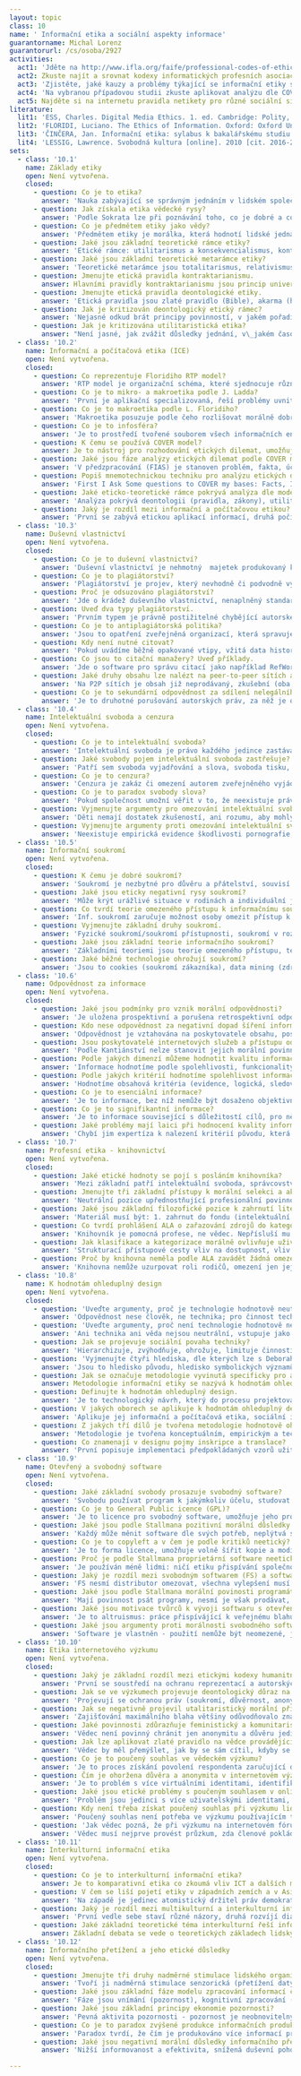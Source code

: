 ```yaml
---
layout: topic
class: 10
name: ' Informační etika a sociální aspekty informace'
guarantorname: Michal Lorenz
guarantorurl: /cs/osoba/2927
activities:
  act1: 'Jděte na http://www.ifla.org/faife/professional-codes-of-ethics-for-librarians a srovnejte různé národní knihovnické etické kodexy. Zastávají stejné hodnoty? Které hodnoty považují za stěžejní?'
  act2: Zkuste najít a srovnat kodexy informatických profesních asociací.
  act3: 'Zjistěte, jaké kauzy a problémy týkající se informační etiky se za poslední měsíc řešily v novinách.'
  act4: 'Na vybranou případovou studii zkuste aplikovat analýzu dle COVER modelu. Vhodné jsou případy z knihy J. Činčery nebo z knihy Case Studies in Library and Information Science Ethics od Elizabeth A.BUCHANAN a Kathrine A. HENDERSON (Jefferson: McFarland, 2009. ISBN 879-0-7864-3367-4.).'
  act5: Najděte si na internetu pravidla netikety pro různé sociální sítě a seznamte se s nimi.
literature:
  lit1: 'ESS, Charles. Digital Media Ethics. 1. ed. Cambridge: Polity, 2009. ISBN 978-0745641645.'
  lit2: 'FLORIDI, Luciano. The Ethics of Information. Oxford: Oxford University Press, 2013, 357 stran. ISBN 978-0-19-964132-1.'
  lit3: 'ČINČERA, Jan. Informační etika: sylabus k bakalářskému studiu informační vědy. 1. vyd. Brno: Masarykova univerzita, 2002, 81 s. ISBN 80-210-2981-1.'
  lit4: 'LESSIG, Lawrence. Svobodná kultura [online]. 2010 [cit. 2016-20-1]. Dostupný z: http://www.creativecommons.cz/wp-content/uploads/Svobodna_kultura_Lessig.pdf'
sets:
  - class: '10.1'
    name: Základy etiky
    open: Není vytvořena.
    closed:
      - question: Co je to etika?
        answer: 'Nauka zabývající se správným jednáním v lidském společenství, množina principů k rozhodování mravních problémů.'
      - question: Jak získala etika vědecké rysy?
        answer: 'Podle Sokrata lze při poznávání toho, co je dobré a co zlé použít logické pojmy platné pro všechny a mravní soudy mohou platit všeobecně.'
      - question: Co je předmětem etiky jako vědy?
        answer: 'Předmětem etiky je morálka, která hodnotí lidské jednání z hlediska dobra a zla a porovnává jej se svědomím člověka.'
      - question: Jaké jsou základní teoretické rámce etiky?
        answer: 'Etické rámce: utilitarismus a konsekvencialismus, kontraktarianismus, hédonismus, etika ctností, deontologický, postmoderní a anarchistický.'
      - question: Jaké jsou základní teoretické metarámce etiky?
        answer: 'Teoretické metarámce jsou totalitarismus, relativismus a pluralismus.'
      - question: Jmenujte etická pravidla kontraktarianismu.
        answer: Hlavními pravidly kontraktarianismu jsou princip univerzalizace (Habermas) a etika diskurzu.
      - question: Jmenujte etická pravidla deontologické etiky.
        answer: 'Etická pravidla jsou zlaté pravidlo (Bible), akarma (hinduismus), kategorický imperativ (Kant) a pravidlo zlaté střední cesty (Aristoteles).'
      - question: Jak je kritizován deontologický etický rámec?
        answer: 'Nejasné odkud brát principy povinností, v jakém pořadí důležitosti, závislost na intuitivních hodnotách, strnulost pravidel.'
      - question: Jak je kritizována utilitaristická etika?
        answer: "Není jasné, jak zvážit důsledky jednání, v\_jakém časovém rámci a rozsahu, všechno jednání nelze kvantifikovat, lze porušovat práva minorit."
  - class: '10.2'
    name: Informační a počítačová etika (ICE)
    open: Není vytvořena.
    closed:
      - question: Co reprezentuje Floridiho RTP model?
        answer: 'RTP model je organizační schéma, které sjednocuje různorodý vývoj IE do základních linií zkoumání: informace jako zdroje, produktu a cíle.'
      - question: Co je to mikro- a makroetika podle J. Ladda?
        answer: 'První je aplikační specializovaná, řeší problémy uvnitř konkrétních profesních skupin, druhá řeší profesní problémy dopadu IT na společnost.'
      - question: Co je to makroetika podle L. Floridiho?
        answer: 'Makroetika posuzuje podle čeho rozlišovat morálně dobré a špatné, je nezávislá na konkrétním oboru, v IE řeší etiku informace samotné.'
      - question: Co je to infosféra?
        answer: 'Je to prostředí tvořené souborem všech informačních entit (kulturní, biotické, abiotické inf.), procesů, jejich vlastností a vztahů.'
      - question: K čemu se používá COVER model?
        answer: Je to nástroj pro rozhodování etických dilemat, umožňující jejich analýzu z různých perspektiv etických teoretických rámců.
      - question: Jaké jsou fáze analýzy etických dilemat podle COVER modelu?
        answer: 'V předzpracování (FIAS) je stanoven problém, fakta, účastníci a alternativy řešení, následuje analýza pěti perspektiv (COVER) a vyhodnocení.'
      - question: Popiš mnemotechnickou techniku pro analýzu etických dilemat pomocí COVER modelu.
        answer: 'First I Ask Some questions to COVER my bases: Facts, Issues, Alternatives, Stakeholders -> Codes, Outcomes, Values, Editorial, Rules.'
      - question: Jaké eticko-teoretické rámce pokrývá analýza dle modelu COVER?
        answer: 'Analýza pokrývá deontologii (pravidla, zákony), utilitaristický rámec (důsledky), etiku ctností (hodnoty) a kontraktarianismus (editoriál).'
      - question: Jaký je rozdíl mezi informační a počítačovou etikou?
        answer: 'První se zabývá etickou aplikací informací, druhá počítačů ve společnosti. Díky shodnému zájmu o morální dilemata informatizace splynuly.'
  - class: '10.3'
    name: Duševní vlastnictví
    open: Není vytvořena.
    closed:
      - question: Co je to duševní vlastnictví?
        answer: 'Duševní vlastnictví je nehmotný  majetek produkovaný kognitivní činností, který získává svoji hodnotu díky vytvořené myšlence či souboru myšlenek.'
      - question: Co je to plagiátorství?
        answer: 'Plagiátorství je projev, který nevhodně či podvodně využívá již existující práci bez svolení či uvedení jejího autora.'
      - question: Proč je odsuzováno plagiátorství?
        answer: 'Jde o krádež duševního vlastnictví, nenaplněný standard kreativity, porušení osobnostního práva předchozího autora, podvodné zkreslení autorství.'
      - question: Uveď dva typy plagiátorství.
        answer: 'Prvním typem je právně postižitelné chybějící autorské zplnomocnění a druhým chybějící doložení autorství, právně nevymáhané.'
      - question: Co je to antiplagiátorská politika?
        answer: 'Jsou to opatření zveřejněná organizací, která spravuje záležitosti spojené s detekcí a postihy za nedovolené napodobování a přejímání děl.'
      - question: Kdy není nutné citovat?
        answer: 'Pokud uvádíme běžně opakované vtipy, vžitá data historických událostí, běžně známá fakta či běžnou znalost ze slovníků a encyklopedií.'
      - question: Co jsou to citační manažery? Uveď příklady.
        answer: 'Jde o software pro správu citací jako například RefWorks, EndNote, Zotero či Citace 2.0.'
      - question: Jaké druhy obsahu lze nalézt na peer-to-peer sítích a jaký je jejich legální status?
        answer: 'Na P2P sítích je obsah již neprodávaný, zkušební (oba nelegální prospěšné), nahrazující nákup (škodlivý), bez zákonné ochrany (legální).'
      - question: Co je to sekundární odpovědnost za sdílení nelegálního obsahu na peer-to-peer sítích?
        answer: 'Je to druhotné porušování autorských práv, za něž je odpovědný každý, kdo k nim přispívá, napomáhá, navádí či porušování propaguje.'
  - class: '10.4'
    name: Intelektuální svoboda a cenzura
    open: Není vytvořena.
    closed:
      - question: Co je to intelektuální svoboda?
        answer: 'Intelektuální svoboda je právo každého jedince zastávat, vyhledávat, získávat a šířit myšlenky ze všech názorových postojů bez omezení.'
      - question: Jaké svobody pojem intelektuální svoboda zastřešuje?
        answer: 'Patří sem svoboda vyjadřování a slova, svoboda tisku, souvisí také se svobodným přístupem k informacím a se soukromím.'
      - question: Co je to cenzura?
        answer: 'Cenzura je zakáz či omezení autorem zveřejněného vyjádření na základě přesvědčení, že je špatné, aby lidé měli přístup k obsahu vyjádření.'
      - question: Co je to paradox svobody slova?
        answer: 'Pokud společnost umožní věřit v to, že neexistuje právo na svobodu slova, může idea převládnout a toto právo zničit.'
      - question: Vyjmenujte argumenty pro omezování intelektuální svobody dětí.
        answer: 'Děti nemají dostatek zkušeností, ani rozumu, aby mohly jednat ve svém nejlepším zájmu; omezená autonomie a kognitivní schopnosti dětí.'
      - question: Vyjmenujte argumenty proti omezování intelektuální svobody dětí.
        answer: 'Neexistuje empirická evidence škodlivosti pornografie, násilí a nadávek, neexistuje přímý vztah mezi kognitivními schopnostmi a věkem.'
  - class: '10.5'
    name: Informační soukromí
    open: Není vytvořena.
    closed:
      - question: K čemu je dobré soukromí?
        answer: 'Soukromí je nezbytné pro důvěru a přátelství, souvisí s bezpečností, je zásadní pro svobodu a demokracii, chrání nezávislost.'
      - question: Jaké jsou eticky negativní rysy soukromí?
        answer: 'Může krýt urážlivé situace v rodinách a individuální jednání škodící společenskému dobru, umožňuje manipulaci selektivním odkrýváním dat.'
      - question: Co tvrdí teorie omezeného přístupu k informačnímu soukromí a čem jsou její slabiny?
        answer: 'Inf. soukromí zaručuje možnost osoby omezit přístup k osobním datům, ale nejde nemít soukromí, splývá s tajemstvím, chybí role kontroly.'
      - question: Vyjmenujte základní druhy soukromí.
        answer: 'Fyzické soukromí/soukromí přístupnosti, soukromí v rozhodování, psychologické/mentální soukromí, informační soukromí.'
      - question: Jaké jsou základní teorie informačního soukromí?
        answer: 'Základními teoriemi jsou teorie omezeného přístupu, teorie kontroly a teorie omezené kontroly (RALC).'
      - question: Jaké běžné technologie ohrožují soukromí?
        answer: 'Jsou to cookies (soukromí zákazníka), data mining (zdravotní soukromí), technologie dohledu (pracovní soukromí) a RFID (lokační soukromí).'
  - class: '10.6'
    name: Odpovědnost za informace
    open: Není vytvořena.
    closed:
      - question: Jaké jsou podmínky pro vznik morální odpovědnosti?
        answer: 'Je uložena prospektivní a porušena retrospektivní odpovědnost, existuje příčinný vztah mezi jednajícím a činností a intencionalita.'
      - question: Kdo nese odpovědnost za negativní dopad šíření informací na internetu?
        answer: 'Odpovědnost je vztahována na poskytovatele obsahu, poskytovatele internetových služeb a přístupu, uživatele informací a certifikační autority.'
      - question: Jsou poskytovatelé internetových služeb a přístupu odpovědní za zpřístupnění informací poskytovaných tvůrci obsahu široké veřejnosti?
        answer: 'Podle Kantiánství nelze stanovit jejich morální povinnosti - konflikt svobod, ale jediní mohou předejít škodám - měli by (povinnost).'
      - question: Podle jakých dimenzí můžeme hodnotit kvalitu informací?
        answer: 'Informace hodnotíme podle spolehlivosti, funkcionality a významnosti.'
      - question: Podle jakých kritérií hodnotíme spolehlivost informace?
        answer: 'Hodnotíme obsahová kritéria (evidence, logická, sledovaný předmět - experti) a kritéria původu (autoritativnost, kredibilita - laici).'
      - question: Co je to esenciální informace?
        answer: 'Je to informace, bez níž nemůže být dosaženo objektivních/subjektivních cílů, je základem funkcionální dimenze hodnocení kvality informace.'
      - question: Co je to signifikantní informace?
        answer: 'Je to informace související s důležitostí cílů, pro něž je relevantní, udává stupeň urgence kvalitativního hodnocení významnosti informace.'
      - question: Jaké problémy mají laici při hodnocení kvality informací?
        answer: 'Chybí jim expertíza k nalezení kritérií původu, která mohou i chybět a hodnocení stupně koherence na základě osvojené spolehlivé informace.'
  - class: '10.7'
    name: Profesní etika - knihovnictví
    open: Není vytvořena.
    closed:
      - question: Jaké etické hodnoty se pojí s posláním knihovníka?
        answer: 'Mezi základní patří intelektuální svoboda, správcovství, služba, racionalismus, vzdělávání/gramotnost, rovný přístup, soukromí, demokracie.'
      - question: Jmenujte tři základní přístupy k morální selekci a akvizici zdrojů.
        answer: 'Neutrální pozice upřednostňující profesionální povinnosti, spravedlivá reprezentace konfliktních pohledů v návrhu fondu, koncept balance.'
      - question: Jaké jsou základní filozofické pozice k zahrnutí literatury popírající holocaust do fondu knihoven?
        answer: 'Materiál musí být: 1. zahrnut do fondu (intelektuální svoboda) 2. vyřazen z fondu (nepravdivost) 3. zahrnutý a označený jako nepřesný.'
      - question: Co tvrdí prohlášení ALA o zařazování zdrojů do kategorií (Statement on Labeling)?
        answer: 'Knihovník je pomocná profese, ne vědec. Nepřísluší mu rozhodovat, kterým zdrojům věřit nebo rovnou činit rozhodnutí za uživatele.'
      - question: Jak klasifikace a kategorizace morálně ovlivňuje uživatele knihoven?
        answer: 'Strukturací přístupové cesty vliv na dostupnost, vliv na chápání i smyslové přijímání inf., upevňuje předsudky spojené se skupinami osob.'
      - question: Proč by knihovna neměla podle ALA zavádět žádná omezení přístupu k informacím založená na věkovém kritériu?
        answer: 'Knihovna nemůže uzurpovat roli rodičů, omezení jen jejich právem. Děti mají stejné právo na soukromí jako dospělí, včetně soukromí před rodiči.'
  - class: '10.8'
    name: K hodnotám ohleduplný design
    open: Není vytvořena.
    closed:
      - question: 'Uveďte argumenty, proč je technologie hodnotově neutrální.'
        answer: 'Odpovědnost nese člověk, ne technika; pro činnost techniků platí mravní zákony; nedostatečný morální pokrok lidstva, rozmach techniky.'
      - question: 'Uveďte argumenty, proč není technologie hodnotově neutrální.'
        answer: 'Ani technika ani věda nejsou neutrální, vstupuje jako aktér do sociální interakce, vlastnictví, mění mocenské vztahy, vliv etické dimenze na lidi.'
      - question: Jak se projevuje sociální povaha techniky?
        answer: 'Hierarchizuje, zvýhodňuje, ohrožuje, limituje činnosti (technologický tah), přizpůsobuje cíle lidí dostupným prostředkům (reverzní adaptace).'
      - question: 'Vyjmenujte čtyři hlediska, dle kterých lze s Deborah Johnson označit inf. technologie jako hodnoty obsahující nástroje.'
        answer: 'Jsou to hledisko původu, hledisko symbolických významů, hledisko podpory určitých skupin a hledisko vlastností a dopadů.'
      - question: Jak se označuje metodologie vyvinutá specificky pro aplikovanou informační etiku?
        answer: Metodologie informační etiky se nazývá k hodnotám ohleduplný design (Value Sensitive Design).
      - question: Definujte k hodnotám ohleduplný design.
        answer: 'Je to technologický návrh, který do procesu projektování zahrnuje komplexním způsobem všeobecné hodnoty (Friedman, Kahn, Borning 2008).'
      - question: V jakých oborech se aplikuje k hodnotám ohleduplný design?
        answer: 'Aplikuje jej informační a počítačová etika, sociální informatika, počítačem podporovaná týmová spolupráce a participativní design.'
      - question: Z jakých tří dílů je tvořena metodologie hodnotově ohleduplného designu?
        answer: 'Metodologie je tvořena konceptuálním, empirickým a technologickým zkoumáním.'
      - question: Co znamenají v designu pojmy inskripce a translace?
        answer: 'První popisuje implementaci předpokládaných vzorů užití artefaktů do jejich vývoje, druhý způsoby přiblížení cílům budoucích uživatelů.'
  - class: '10.9'
    name: Otevřený a svobodný software
    open: Není vytvořena.
    closed:
      - question: Jaké základní svobody prosazuje svobodný software?
        answer: 'Svobodu používat program k jakýmkoliv účelu, studovat jak pracuje, přizpůsobit si jej, redistribuovat kopie, zveřejnit vylepšení komunitě.'
      - question: Co je to General Public icence (GPL)?
        answer: 'Je to licence pro svobodný software, umožňuje jeho prohlížní, úpravu a redistribuci, vyžaduje zařazení odvozených děl pod stejnou licenci.'
      - question: Jaké jsou podle Stallmana pozitivní morální důsledky General Public Licence svobodného operačního systému (GPL GNU)?
        answer: 'Každý může měnit software dle svých potřeb, neplýtvá se úsilím na opakované vyvíjení softwaru, netřeba rozhodovat o vlastnictví částí softwaru.'
      - question: Co je to copyleft a v čem je podle kritiků neetický?
        answer: 'Je to forma licence, umožňuje volně šířit kopie a modifikace díla, je manipulativní, využívá copyright k vlastní propagaci.'
      - question: Proč je podle Stallmana proprietární software neetický?
        answer: 'Je používán méně lidmi: ničí etiku přispívání společnosti, uživatelé jej nemohou přizpůsobit či opravit, nepoužitelný k učení a nové tvorbě.'
      - question: Jaký je rozdíl mezi svobodným softwarem (FS) a softwarem s otevřeným zdrojovým kódem (OSS)?
        answer: 'FS nesmí distributor omezovat, všechna vylepšení musí sdílet s komunitou, modifikace OSS si může vývojář ponechat a komerčně zužitkovat.'
      - question: Jaké jsou podle Stallmana morální povinosti programátora?
        answer: 'Mají povinnost psát programy, nesmí je však prodávat, pokud se mi líbí program, musím jej sdílet s ostatními, nesmí blokovat užití softwaru.'
      - question: Jaké jsou motivace tvůrců k vývoji softwaru s otevřeným zdrojovým kódem (OSS)?
        answer: 'Je to altruismus: práce přispívájící k veřejnému blahu, reakce na korporátní nenasytnost, participace v komunitě, osvícené soukromé zájmy.'
      - question: Jaké jsou argumenty proti morálnosti svobodného softwaru a softwaru s otevřeným zdrojovým kódem?
        answer: 'Software je vlastněn - použití nemůže být neomezené, je plagiátem proprietárního softwaru, zasahuje do autonomie vývojáře, není o svobodě.'
  - class: '10.10'
    name: Etika internetového výzkumu
    open: Není vytvořena.
    closed:
      - question: Jaký je základní rozdíl mezi etickými kodexy humanitních a sociálních věd?
        answer: 'První se soustředí na ochranu reprezentací a autorských práv jejich tvůrců, druhé na ochranu lidských subjektů učastnících se výzkumů.'
      - question: Jak se ve výzkumech projevuje deontologický důraz na ochranu lidských subjektů a jejich autonomie?
        answer: 'Projevují se ochranou práv (soukromí, důvěrnost, anonymit, poučený souhlas) i přes náklady, komplikovaný výzkumný design, zrušení výzkumu.'
      - question: Jak se negativně projevil utalitaristický morální přístup k výzkumům?
        answer: 'Zajišťování maximálního blaha většiny odůvodňovalo znásilnění práv menšin, např. při výzkumech typu Tuskgeeho studie syfilitidy.'
      - question: Jaké povinnosti zdůrazňuje feministický a komunitaristický etický rámec při provádění výzkumů?
        answer: 'Vědec není povinný chránit jen anonymitu a důvěru jedince, ale také anonymitu a důvěru jeho blízkých přátel a intimního partnera.'
      - question: Jak lze aplikovat zlaté pravidlo na vědce provádějícího výzkum?
        answer: 'Vědec by měl přemýšlet, jak by se sám cítil, kdyby se stal subjektem stejného výzkumného postupu.'
      - question: Co je to poučený souhlas ve vědeckém výzkumu?
        answer: 'Je to proces získání povolení respondenta zaručující důvěru, ochranu soukromí, ochrana před trapnými situacemi, riziky a hmotnými ztrátami.'
      - question: Čím je ohoržena důvěra a anonymita v internetovém výzkumu?
        answer: 'Je to problém s více virtuálními identitami, identifikací přezdívek na netu, etické porušení kvůli podmínkám kontroly online služeb.'
      - question: Jaké jsou etické problémy s poučeným souhlasem v online prostředí?
        answer: 'Problém jsou jedinci s více uživatelskými identitami, verifikace pochopení poučeného souhlasu či zajištění souhlasu opatrovníka u minorit.'
      - question: Kdy není třeba získat poučený souhlas při výzkumu lidských subjektů na internetu?
        answer: 'Poučený souhlas není potřeba ve výzkumu používajícím transakční logy, protože se netýká lidských subjektů, ale anonymních online interakcí.'
      - question: 'Jak vědec pozná, že při výzkumu na internetovém fóru, listserveru apod. provádí výzkum ve veřejném a ne v soukromém prostoru?'
        answer: 'Vědec musí nejprve provést průzkum, zda členové pokládají prostor za veřejný či soukromý prostor, u dat z archivu potřebuje poučený souhlas.'
  - class: '10.11'
    name: Interkulturní informační etika
    open: Není vytvořena.
    closed:
      - question: Co je to interkulturní informační etika?
        answer: Je to komparativní etika co zkoumá vliv ICT a dalších médií na různé kultury a chápání specifických problémů v různých kulturních tradicích.
      - question: V čem se liší pojetí etiky v západních zemích a v Asii?
        answer: 'Na západě je jedinec atomistický držitel práv demokratické politiky, v Asii je člen komunity s důrazem na pohodu a harmonii společenstva.'
      - question: Jaký je rozdíl mezi multikulturní a interkulturní informační etikou?
        answer: 'První vedle sebe staví různé názory, druhá rozvíjí dialog mezi kulturami o morálních rozdílech kulturních systémů.'
      - question: Jaké základní teoretické téma interkulturní řeší informační etika?
        answer: Základní debata se vede o teoretických základech lidských práv a jejich univerzální platnosti.
  - class: '10.12'
    name: Informačního přetížení a jeho etické důsledky
    open: Není vytvořena.
    closed:
      - question: Jmenujte tři druhy nadměrné stimulace lidského organismu.
        answer: 'Tvoří ji nadměrná stimulace senzorická (přetížení daty), kognitivní (nedostatek času na přemýšlení), rozhodovací (málo času na rozhodnutí).'
      - question: Jaké jsou základní fáze modelu zpracování informací člověkem?
        answer: 'Fáze jsou vnímání (pozornost), kognitivní zpracování (ukládání, vzpomínání, zapomínání - paměť, interpretace, pochopení) a jednání.'
      - question: Jaké jsou základní principy ekonomie pozornosti?
        answer: 'Pevná aktivita pozornosti - pozornost je neobnovitelný zdroj; jednotná investice pozornosti – investovat lze v daném čase do jediné aktivity.'
      - question: Co je to paradox zvýšené produkce informačních produktů?
        answer: 'Paradox tvrdí, že čím je produkováno více informací pro kontrolu produkce a distribuce, tím je větší potřeba další informační kontroly těchto informací.'
      - question: Jaké jsou negativní morální důsledky informačního přetížení?
        answer: 'Nižší informovanost a efektivita, snížená duševní pohoda, menší pozornost k eticky důležitým věcem, neschopnost rozpoznat etický problém.'

---
```


